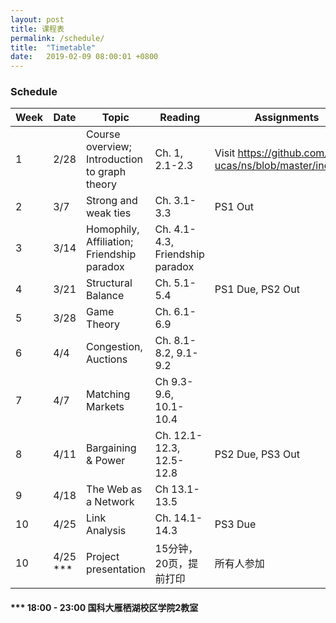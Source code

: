 ```yaml
---
layout: post
title: 课程表
permalink: /schedule/
title:  "Timetable"
date:   2019-02-09 08:00:01 +0800
---
```

### Schedule

Week | Date	| Topic | Reading	| Assignments
-----|------|-------|---------|------------
1 | 2/28 |	Course overview; Introduction to graph theory	|Ch. 1, 2.1-2.3| Visit https://github.com/tjluo-ucas/ns/blob/master/index.md
2 |	3/7	|  Strong and weak ties|Ch. 3.1-3.3|PS1 Out
3 |3/14	|Homophily, Affiliation; Friendship paradox|Ch. 4.1-4.3, Friendship paradox|	
4 |3/21	|Structural Balance|	 Ch. 5.1-5.4	|PS1 Due, PS2 Out
5 |	3/28|	Game Theory	|Ch. 6.1-6.9|
6 |	4/4	| Congestion, Auctions|Ch. 8.1-8.2, 9.1-9.2|
7 |	4/7	|Matching Markets	| Ch 9.3-9.6, 10.1-10.4|
8 |	4/11|Bargaining & Power	|Ch. 12.1-12.3, 12.5-12.8|PS2 Due, PS3 Out
9 |	4/18|The Web as a Network|Ch 13.1-13.5|	
10|	4/25|Link Analysis|	  Ch. 14.1-14.3| PS3 Due
10| 4/25 *** |Project presentation|15分钟，20页，提前打印 |所有人参加


#### *** 18:00 - 23:00 国科大雁栖湖校区学院2教室
